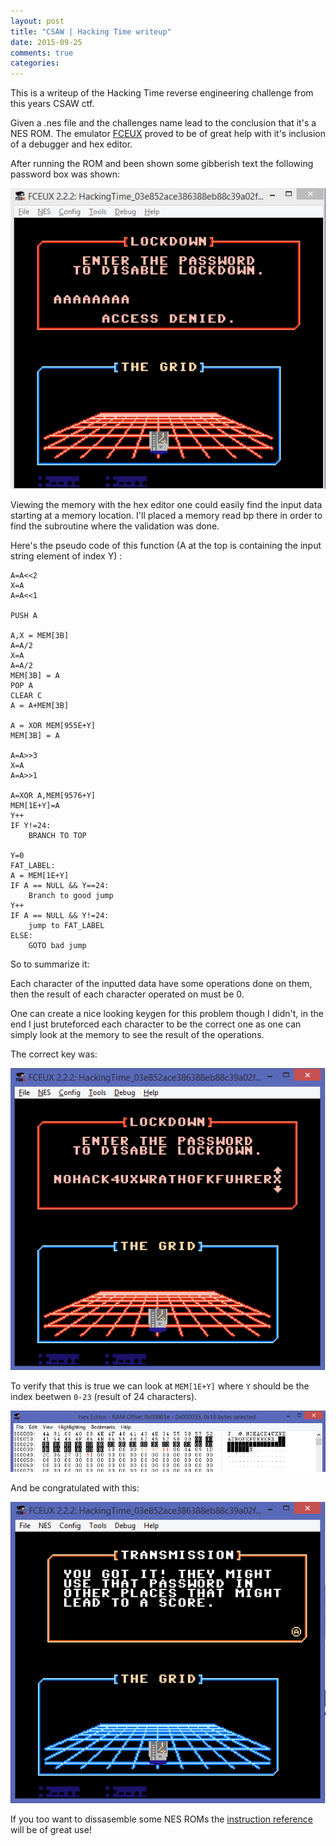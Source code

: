 ```yaml
---
layout: post
title: "CSAW | Hacking Time writeup"
date: 2015-09-25
comments: true
categories:
---
```


This is a writeup of the Hacking Time reverse engineering challenge from this years CSAW ctf.

Given a .nes file and the challenges name lead to the conclusion that it's a NES ROM.
The emulator [FCEUX](http://www.fceux.com/web/home.html) proved to be of great help with it's inclusion of a debugger and hex editor.

After running the ROM and been shown some gibberish text the following password box was shown:

![password box](/images/password.png)

Viewing the memory with the hex editor one could easily find the input data starting at a memory location. I'll placed a memory read bp there in order to find the subroutine where the validation was done.

Here's the pseudo code of this function (A at the top is containing the input string element of index Y) :

```
A=A<<2
X=A
A=A<<1

PUSH A

A,X = MEM[3B]
A=A/2
X=A
A=A/2
MEM[3B] = A
POP A
CLEAR C
A = A+MEM[3B]

A = XOR MEM[955E+Y]
MEM[3B] = A

A=A>>3
X=A
A=A>>1

A=XOR A,MEM[9576+Y]
MEM[1E+Y]=A
Y++
IF Y!=24:
	BRANCH TO TOP

Y=0
FAT_LABEL:
A = MEM[1E+Y]
IF A == NULL && Y==24:
	Branch to good jump
Y++
IF A == NULL && Y!=24:
	jump to FAT_LABEL
ELSE:
	GOTO bad jump
```

So to summarize it:

Each character of the inputted data have some operations done on them, then the result of each character operated on must be 0.

One can create a nice looking keygen for this problem though I didn't, in the end I just bruteforced each character to be the correct one as one can simply look at the memory to see the result of the operations. 

The correct key was:

![key](/images/solution.png)

To verify that this is true we can look at `MEM[1E+Y]` where `Y` should be the index beetwen `0-23` (result of 24 characters).

![hex](/images/csawHex.png)

And be congratulated with this:

![solution screen](/images/solutionScreen.png)

If you too want to dissasemble some NES ROMs the [instruction reference](http://nesdev.com/6502.txt) will be of great use!